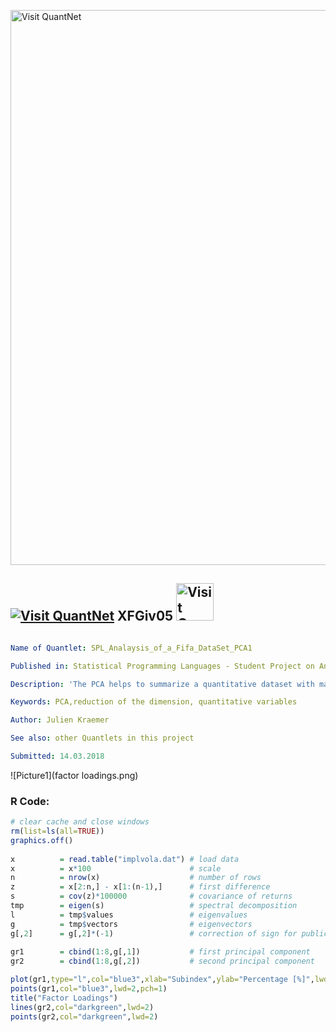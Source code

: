 
[<img src="https://github.com/QuantLet/Styleguide-and-FAQ/blob/master/pictures/banner.png" width="888" alt="Visit QuantNet">](http://quantlet.de/)

## [<img src="https://github.com/QuantLet/Styleguide-and-FAQ/blob/master/pictures/qloqo.png" alt="Visit QuantNet">](http://quantlet.de/) **XFGiv05** [<img src="https://github.com/QuantLet/Styleguide-and-FAQ/blob/master/pictures/QN2.png" width="60" alt="Visit QuantNet 2.0">](http://quantlet.de/)

```yaml

Name of Quantlet: SPL_Analaysis_of_a_Fifa_DataSet_PCA1

Published in: Statistical Programming Languages - Student Project on Analaysis of a FIFA Data set

Description: 'The PCA helps to summarize a quantitative dataset with many variables: see the correlations between the variables ,represent the p-dimensional point cloud of indivuals (here the players) by projecting them on spaces of smaller dimension ,construct new variables called principal components that are uncorrelated and that synthesize information.'

Keywords: PCA,reduction of the dimension, quantitative variables

Author: Julien Kraemer

See also: other Quantlets in this project

Submitted: 14.03.2018

```

![Picture1](factor loadings.png)


### R Code:
```r
# clear cache and close windows
rm(list=ls(all=TRUE))
graphics.off()
 
x          = read.table("implvola.dat") # load data
x          = x*100                      # scale
n          = nrow(x)                    # number of rows
z          = x[2:n,] - x[1:(n-1),]      # first difference
s          = cov(z)*100000              # covariance of returns
tmp        = eigen(s)                   # spectral decomposition
l          = tmp$values                 # eigenvalues
g          = tmp$vectors                # eigenvectors
g[,2]      = g[,2]*(-1)                 # correction of sign for publication purpose
  
gr1        = cbind(1:8,g[,1])           # first principal component
gr2        = cbind(1:8,g[,2])           # second principal component

plot(gr1,type="l",col="blue3",xlab="Subindex",ylab="Percentage [%]",lwd=2,ylim=c(min(g[,1:2]),max(g[,1:2])))
points(gr1,col="blue3",lwd=2,pch=1)
title("Factor Loadings")
lines(gr2,col="darkgreen",lwd=2)
points(gr2,col="darkgreen",lwd=2)


```
